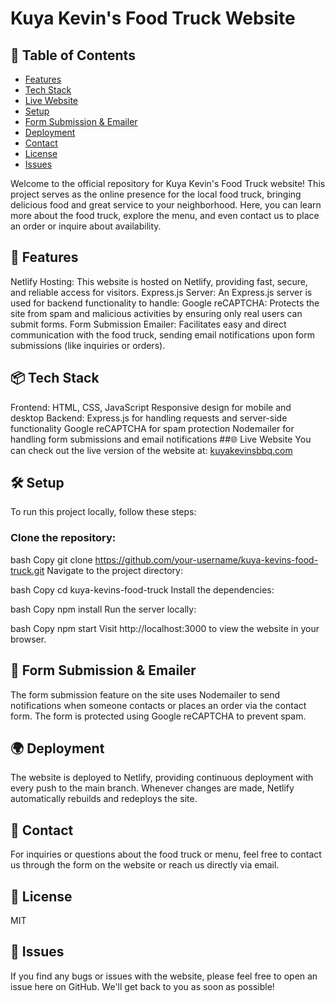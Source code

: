# Kuya Kevin's Food Truck Website

## 📑 Table of Contents
- [Features](#-features)
- [Tech Stack](#-tech-stack)
- [Live Website](#-live-website)
- [Setup](#-setup)
- [Form Submission & Emailer](#-form-submission--emailer)
- [Deployment](#-deployment)
- [Contact](#-contact)
- [License](#-license)
- [Issues](#-issues)
  
Welcome to the official repository for Kuya Kevin's Food Truck website! This project serves as the online presence for the local food truck, bringing delicious food and great service to your neighborhood. Here, you can learn more about the food truck, explore the menu, and even contact us to place an order or inquire about availability.

## 🚀 Features
Netlify Hosting: This website is hosted on Netlify, providing fast, secure, and reliable access for visitors.
Express.js Server: An Express.js server is used for backend functionality to handle:
Google reCAPTCHA: Protects the site from spam and malicious activities by ensuring only real users can submit forms.
Form Submission Emailer: Facilitates easy and direct communication with the food truck, sending email notifications upon form submissions (like inquiries or orders).
## 📦 Tech Stack
Frontend:
HTML, CSS, JavaScript
Responsive design for mobile and desktop
Backend:
Express.js for handling requests and server-side functionality
Google reCAPTCHA for spam protection
Nodemailer for handling form submissions and email notifications
##🌐 Live Website
You can check out the live version of the website at:
<a target="_blank" href="https://kuyakevinsbbq.com/">kuyakevinsbbq.com</a>
## 🛠️ Setup
To run this project locally, follow these steps:

### Clone the repository:

bash
Copy
git clone https://github.com/your-username/kuya-kevins-food-truck.git
Navigate to the project directory:

bash
Copy
cd kuya-kevins-food-truck
Install the dependencies:

bash
Copy
npm install
Run the server locally:

bash
Copy
npm start
Visit http://localhost:3000 to view the website in your browser.

## 📨 Form Submission & Emailer
The form submission feature on the site uses Nodemailer to send notifications when someone contacts or places an order via the contact form. The form is protected using Google reCAPTCHA to prevent spam.
## 🌍 Deployment
The website is deployed to Netlify, providing continuous deployment with every push to the main branch. Whenever changes are made, Netlify automatically rebuilds and redeploys the site.
## 📧 Contact
For inquiries or questions about the food truck or menu, feel free to contact us through the form on the website or reach us directly via email.
## 📜 License
MIT
## 🐞 Issues
If you find any bugs or issues with the website, please feel free to open an issue here on GitHub. We'll get back to you as soon as possible!
